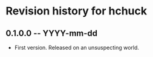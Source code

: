 # Revision history for hchuck

## 0.1.0.0 -- YYYY-mm-dd

* First version. Released on an unsuspecting world.
